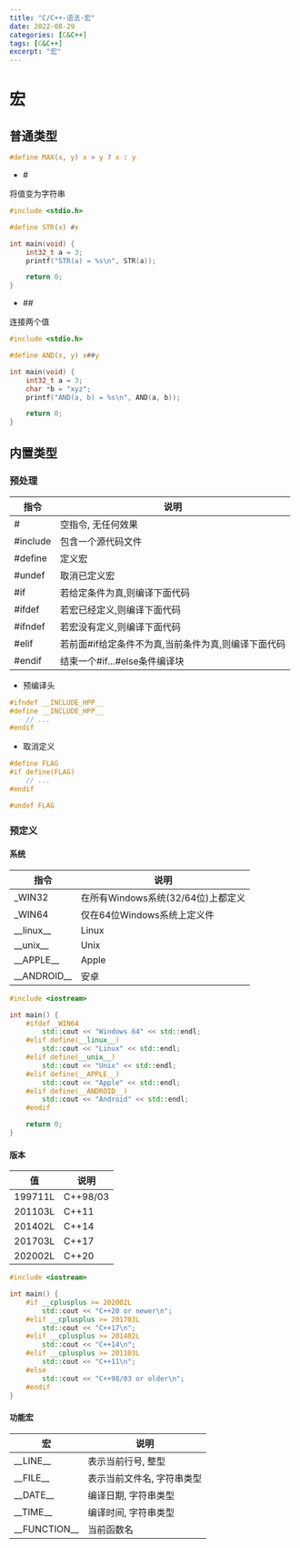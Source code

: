 ```yaml
---
title: "C/C++-语法-宏"
date: 2022-08-29
categories: [C&C++]
tags: [C&C++]
excerpt: "宏"
---
```


# 宏

## 普通类型

```c
#define MAX(x, y) x > y ? x : y
```

- \#

将值变为字符串

```c
#include <stdio.h>

#define STR(x) #x

int main(void) {
    int32_t a = 3;
    printf("STR(a) = %s\n", STR(a));

    return 0;
}
```

- \##

连接两个值

```c
#include <stdio.h>

#define AND(x, y) x##y

int main(void) {
    int32_t a = 3;
    char *b = "xyz";
    printf("AND(a, b) = %s\n", AND(a, b));

    return 0;
}
```

## 内置类型

### 预处理

| 指令     | 说明                                              |
| -------- | ------------------------------------------------ |
| #        | 空指令, 无任何效果                                 |
| #include | 包含一个源代码文件                                 |
| #define  | 定义宏                                            |
| #undef   | 取消已定义宏                                     |
| #if      | 若给定条件为真,则编译下面代码                       |
| #ifdef   | 若宏已经定义,则编译下面代码                         |
| #ifndef  | 若宏没有定义,则编译下面代码                         |
| #elif    | 若前面#if给定条件不为真,当前条件为真,则编译下面代码 |
| #endif   | 结束一个#if...#else条件编译块                      |

- 预编译头

```c
#ifndef __INCLUDE_HPP__
#define __INCLUDE_HPP__
    // ...
#endif
```

- 取消定义

```c
#define FLAG
#if define(FLAG)
    // ...
#endif

#undef FLAG
```

### 预定义

#### 系统

| 指令          | 说明                                |
| ------------  | ---------------------------------- |
| _WIN32        | 在所有Windows系统(32/64位)上都定义   |
| _WIN64        | 仅在64位Windows系统上定义件          |
| \_\_linux__   | Linux                              |
| \_\_unix__    | Unix                               |
| \_\_APPLE__   | Apple                              |
| \_\_ANDROID__ | 安卓                               |

```c++
#include <iostream>

int main() {
    #ifdef _WIN64
        std::cout << "Windows 64" << std::endl;
    #elif define(__linux__)
        std::cout << "Linux" << std::endl;
    #elif define(__unix__)
        std::cout << "Unix" << std::endl;
    #elif define(__APPLE__)
        std::cout << "Apple" << std::endl;
    #elif define(__ANDROID__)
        std::cout << "Android" << std::endl;
    #endif

    return 0;
}
```

#### 版本

| 值        | 说明     |
| --------  | -------- |
| 199711L   | C++98/03 |
| 201103L   | C++11    |
| 201402L   | C++14    |
| 201703L   | C++17    |
| 202002L   | C++20    |

```c++
#include <iostream>

int main() {
    #if __cplusplus >= 202002L
        std::cout << "C++20 or newer\n";
    #elif __cplusplus >= 201703L
        std::cout << "C++17\n";
    #elif __cplusplus >= 201402L
        std::cout << "C++14\n";
    #elif __cplusplus >= 201103L
        std::cout << "C++11\n";
    #else
        std::cout << "C++98/03 or older\n";
    #endif
}
```

#### 功能宏

| 宏           | 说明                       |
| ------------ | ------------------------- |
| \_\_LINE__     | 表示当前行号, 整型        |
| \_\_FILE__     | 表示当前文件名, 字符串类型 |
| \_\_DATE__     | 编译日期, 字符串类型      |
| \_\_TIME__     | 编译时间, 字符串类型      |
| \_\_FUNCTION__ | 当前函数名                |
